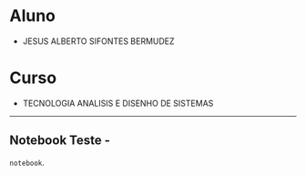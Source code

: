 # Aluno
* JESUS ALBERTO SIFONTES BERMUDEZ

# Curso
* TECNOLOGIA ANALISIS E DISENHO DE SISTEMAS

<hr>

## Notebook Teste - 

`notebook`.
